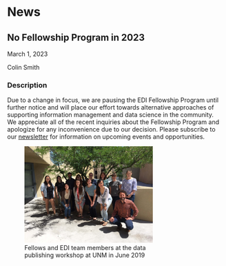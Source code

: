 # News

## No Fellowship Program in 2023

March 1, 2023

Colin Smith

### Description

Due to a change in focus, we are pausing the EDI Fellowship Program until further notice and will place our effort towards alternative approaches of supporting information management and data science in the community. We appreciate all of the recent inquiries about the Fellowship Program and apologize for any inconvenience due to our decision. Please subscribe to our [newsletter](https://environmentaldatainitiative.us14.list-manage.com/subscribe?u=c258a774cbd4d34290410d1ea&id=da346b264c) for information on upcoming events and opportunities.

<div class="figure_featured" style="width: 75%;">
  <figure>
    <img src="/static/images/edi-fellows-2019.jpg" alt="EDI Fellows 2019"/>
    <figcaption class="figure-caption">Fellows and EDI team members at the data publishing workshop at UNM in June 2019</figcaption>
  </figure>
</div>

<!-- News -->